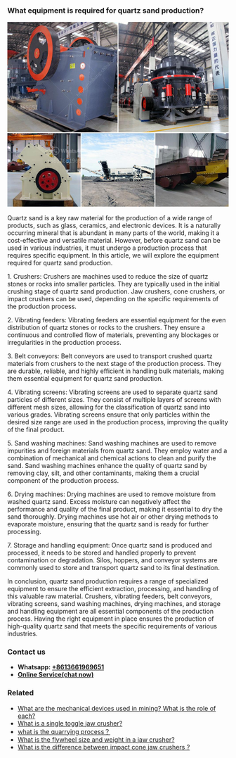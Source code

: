 <h3>What equipment is required for quartz sand production?</h3><img src='1701743106.jpg' alt=''><p>Quartz sand is a key raw material for the production of a wide range of products, such as glass, ceramics, and electronic devices. It is a naturally occurring mineral that is abundant in many parts of the world, making it a cost-effective and versatile material. However, before quartz sand can be used in various industries, it must undergo a production process that requires specific equipment. In this article, we will explore the equipment required for quartz sand production.</p><p>1. Crushers: Crushers are machines used to reduce the size of quartz stones or rocks into smaller particles. They are typically used in the initial crushing stage of quartz sand production. Jaw crushers, cone crushers, or impact crushers can be used, depending on the specific requirements of the production process.</p><p>2. Vibrating feeders: Vibrating feeders are essential equipment for the even distribution of quartz stones or rocks to the crushers. They ensure a continuous and controlled flow of materials, preventing any blockages or irregularities in the production process.</p><p>3. Belt conveyors: Belt conveyors are used to transport crushed quartz materials from crushers to the next stage of the production process. They are durable, reliable, and highly efficient in handling bulk materials, making them essential equipment for quartz sand production.</p><p>4. Vibrating screens: Vibrating screens are used to separate quartz sand particles of different sizes. They consist of multiple layers of screens with different mesh sizes, allowing for the classification of quartz sand into various grades. Vibrating screens ensure that only particles within the desired size range are used in the production process, improving the quality of the final product.</p><p>5. Sand washing machines: Sand washing machines are used to remove impurities and foreign materials from quartz sand. They employ water and a combination of mechanical and chemical actions to clean and purify the sand. Sand washing machines enhance the quality of quartz sand by removing clay, silt, and other contaminants, making them a crucial component of the production process.</p><p>6. Drying machines: Drying machines are used to remove moisture from washed quartz sand. Excess moisture can negatively affect the performance and quality of the final product, making it essential to dry the sand thoroughly. Drying machines use hot air or other drying methods to evaporate moisture, ensuring that the quartz sand is ready for further processing.</p><p>7. Storage and handling equipment: Once quartz sand is produced and processed, it needs to be stored and handled properly to prevent contamination or degradation. Silos, hoppers, and conveyor systems are commonly used to store and transport quartz sand to its final destination.</p><p>In conclusion, quartz sand production requires a range of specialized equipment to ensure the efficient extraction, processing, and handling of this valuable raw material. Crushers, vibrating feeders, belt conveyors, vibrating screens, sand washing machines, drying machines, and storage and handling equipment are all essential components of the production process. Having the right equipment in place ensures the production of high-quality quartz sand that meets the specific requirements of various industries.</p><h3>Contact us</h3><ul><li><strong>Whatsapp:&nbsp;<a href="https://wa.me/8613661969651">+8613661969651</a></strong></li><li><a href="https://swt.shibang-china.com/?git&amp;zhl&amp;What equipment is required for quartz sand production"><strong>Online Service(chat now)</strong></a></li></ul><h3>Related</h3><ul><li><a href='What are the mechanical devices used in mining What is the role of each.md'>What are the mechanical devices used in mining? What is the role of each?</a></li><li><a href='What is a single toggle jaw crusher.md'>What is a single toggle jaw crusher?</a></li><li><a href='what is the quarrying process？.md'>what is the quarrying process？</a></li><li><a href='What is the flywheel size and weight in a jaw crusher.md'>What is the flywheel size and weight in a jaw crusher?</a></li><li><a href='What is the difference between impact cone jaw crushers .md'>What is the difference between impact cone jaw crushers ?</a></li></ul>